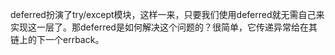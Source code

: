 deferred扮演了try/except模块，这样一来，只要我们使用deferred就无需自己来实现这一层了。那deferred是如何解决这个问题的？很简单，它传递异常给在其链上的下一个errback。



